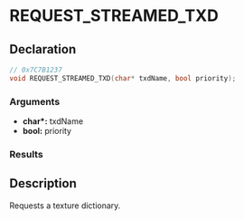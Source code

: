 # REQUEST_STREAMED_TXD

## Declaration
```cpp
// 0x7C7B1237
void REQUEST_STREAMED_TXD(char* txdName, bool priority);
```

### Arguments
- **char\*:** txdName
- **bool:** priority

### Results

## Description
Requests a texture dictionary.